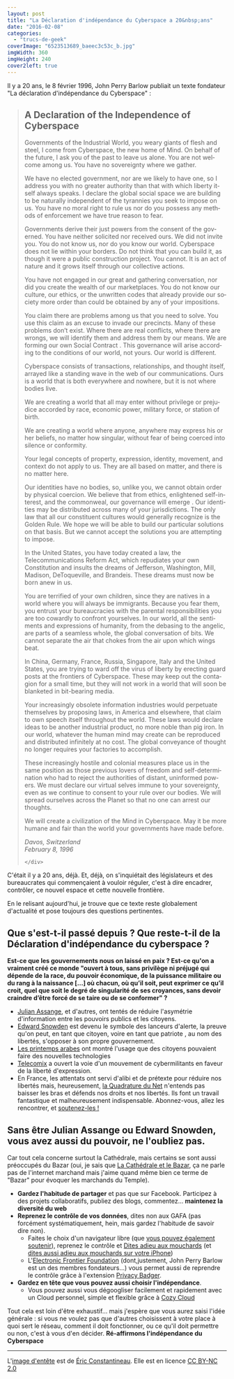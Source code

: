 ```yaml
---
layout: post
title: "La Déclaration d'indépendance du Cyberspace a 20&nbsp;ans"
date: "2016-02-08"
categories: 
  - "trucs-de-geek"
coverImage: "6523513689_baeec3c53c_b.jpg"
imgWidth: 360
imgHeight: 240
cover2left: true
---
```


Il y a 20 ans, le 8 février 1996, John Perry Barlow publiait un texte fondateur "La déclaration d'indépendance du Cyberspace" :

<blockquote lang="en">
	<div>

<h2>A Declaration of the Independence of Cyberspace</h2>

<p>Governments of the Industrial World, you weary giants of flesh and steel, I come from Cyberspace, the new home of Mind. On behalf of the future, I ask you of the past to leave us alone. You are not welcome among us. You have no sovereignty where we gather.</p>

<p>We have no elected government, nor are we likely to have one, so I address you with no greater authority than that with which liberty itself always speaks. I declare the global social space we are building to be naturally independent of the tyrannies you seek to impose on us. You have no moral right to rule us nor do you possess any methods of enforcement we have true reason to fear.</p>

<p>Governments derive their just powers from the consent of the governed. You have neither solicited nor received ours. We did not invite you. You do not know us, nor do you know our world. Cyberspace does not lie within your borders. Do not think that you can build it, as though it were a public construction project. You cannot. It is an act of nature and it grows itself through our collective actions.</p>

<p>You have not engaged in our great and gathering conversation, nor did you create the wealth of our marketplaces. You do not know our culture, our ethics, or the unwritten codes that already provide our society more order than could be obtained by any of your impositions.</p>

<p>You claim there are problems among us that you need to solve. You use this claim as an excuse to invade our precincts. Many of these problems don’t exist. Where there are real conflicts, where there are wrongs, we will identify them and address them by our means. We are forming our own Social Contract . This governance will arise according to the conditions of our world, not yours. Our world is different.</p>

<p>Cyberspace consists of transactions, relationships, and thought itself, arrayed like a standing wave in the web of our communications. Ours is a world that is both everywhere and nowhere, but it is not where bodies live.</p>

<p>We are creating a world that all may enter without privilege or prejudice accorded by race, economic power, military force, or station of birth.</p>

<p>We are creating a world where anyone, anywhere may express his or her beliefs, no matter how singular, without fear of being coerced into silence or conformity.</p>

<p>Your legal concepts of property, expression, identity, movement, and context do not apply to us. They are all based on matter, and there is no matter here.</p>

<p>Our identities have no bodies, so, unlike you, we cannot obtain order by physical coercion. We believe that from ethics, enlightened self-interest, and the commonweal, our governance will emerge . Our identities may be distributed across many of your jurisdictions. The only law that all our constituent cultures would generally recognize is the Golden Rule. We hope we will be able to build our particular solutions on that basis. But we cannot accept the solutions you are attempting to impose.</p>

<p>In the United States, you have today created a law, the Telecommunications Reform Act, which repudiates your own Constitution and insults the dreams of Jefferson, Washington, Mill, Madison, DeToqueville, and Brandeis. These dreams must now be born anew in us.</p>

<p>You are terrified of your own children, since they are natives in a world where you will always be immigrants. Because you fear them, you entrust your bureaucracies with the parental responsibilities you are too cowardly to confront yourselves. In our world, all the sentiments and expressions of humanity, from the debasing to the angelic, are parts of a seamless whole, the global conversation of bits. We cannot separate the air that chokes from the air upon which wings beat.</p>

<p>In China, Germany, France, Russia, Singapore, Italy and the United States, you are trying to ward off the virus of liberty by erecting guard posts at the frontiers of Cyberspace. These may keep out the contagion for a small time, but they will not work in a world that will soon be blanketed in bit-bearing media.</p>

<p>Your increasingly obsolete information industries would perpetuate themselves by proposing laws, in America and elsewhere, that claim to own speech itself throughout the world. These laws would declare ideas to be another industrial product, no more noble than pig iron. In our world, whatever the human mind may create can be reproduced and distributed infinitely at no cost. The global conveyance of thought no longer requires your factories to accomplish.</p>

<p>These increasingly hostile and colonial measures place us in the same position as those previous lovers of freedom and self-determination who had to reject the authorities of distant, uninformed powers. We must declare our virtual selves immune to your sovereignty, even as we continue to consent to your rule over our bodies. We will spread ourselves across the Planet so that no one can arrest our thoughts.</p>

<p>We will create a civilization of the Mind in Cyberspace. May it be more humane and fair than the world your governments have made before.</p>

<cite>Davos, Switzerland<br />February 8, 1996 </cite>

	</div>
</blockquote>

C'était il y a 20 ans, déjà. Et, déjà, on s'inquiétait des législateurs et des bureaucrates qui commençaient à vouloir réguler, c'est à dire encadrer, contrôler, ce nouvel espace et cette nouvelle frontière.

En le relisant aujourd'hui, je trouve que ce texte reste globalement d'actualité et pose toujours des questions pertinentes.

## Que s'est-t-il passé depuis ? Que reste-t-il de la Déclaration d'indépendance du cyberspace ?

**Est-ce que les gouvernements nous on laissé en paix ? Est-ce qu'on a vraiment créé ce monde "ouvert à tous, sans privilège ni préjugé qui dépende de la race, du pouvoir économique, de la puissance militaire ou du rang à la naissance \[...\] où chacun, où qu’il soit, peut exprimer ce qu’il croit, quel que soit le degré de singularité de ses croyances, sans devoir craindre d’être forcé de se taire ou de se conformer" ?**

- [Julian Assange](https://fr.wikipedia.org/wiki/Julian_Assange), et d'autres, ont tentés de réduire l'asymétrie d'information entre les pouvoirs publics et les citoyens.
- [Edward Snowden](https://fr.wikipedia.org/wiki/Edward_Snowden) est devenu le symbole des lanceurs d'alerte, la preuve qu'on peut, en tant que citoyen, voire en tant que patriote , au nom des libertés, s'opposer à son propre gouvernement.
- [Les printemps arabes](https://fr.wikipedia.org/wiki/Printemps_arabe) ont montré l'usage que des citoyens pouvaient faire des nouvelles technologies
- [Telecomix](https://fr.wikipedia.org/wiki/Telecomix) a ouvert la voie d'un mouvement de cybermilitants en faveur de la liberté d'expression.
- En France, les attentats ont servi d'alibi et de prétexte pour réduire nos libertés mais, heureusement, [la Quadrature du Net](https://fr.wikipedia.org/wiki/La_Quadrature_du_Net) n'entends pas baisser les bras et défends nos droits et nos libertés. Ils font un travail fantastique et malheureusement indispensable. Abonnez-vous, allez les rencontrer, et [soutenez-les !](https://soutien.laquadrature.net/)

## Sans être Julian Assange ou Edward Snowden, vous avez aussi du pouvoir, ne l'oubliez pas.

Car tout cela concerne surtout la Cathédrale, mais certains se sont aussi préoccupés du Bazar (oui, je sais que [La Cathédrale et le Bazar](https://fr.wikipedia.org/wiki/La_Cath%C3%A9drale_et_le_Bazar), ça ne parle pas de l'internet marchand mais j'aime quand même bien ce terme de "Bazar" pour évoquer les marchands du Temple).

- **Gardez l'habitude de partager** et pas que sur Facebook. Participez à des projets collaboratifs, publiez des blogs, commentez... **maintenez la diversité du web**
- **Reprenez le contrôle de vos données**, dites non aux GAFA (pas forcément systématiquement, hein, mais gardez l'habitude de savoir dire non).
    - Faites le choix d'un navigateur libre (que [vous pouvez également soutenir](https://donate.mozilla.org/fr/?presets=100,50,25,15&amount=50&ref=EOYFR2015&utm_campaign=EOYFR2015&utm_source=mozilla.org&utm_medium=referral&utm_content=header&currency=eur)), reprenez le contrôle et [Dites adieu aux mouchards](http://www.6x8.org/2015/11/dites-adieu-aux-mouchards/) (et [dites aussi adieu aux mouchards sur votre iPhone](http://www.6x8.org/2015/12/dites-adieu-aux-mouchards-sur-iphone/))
    - L'[Electronic Frontier Foundation](https://www.eff.org) (dont,justement, John Perry Barlow est un des membres fondateurs...) vous permet aussi de reprendre le contrôle grâce à l'extension [Privacy Badger](https://www.eff.org/fr/privacybadger).
- **Gardez en tête que vous pouvez aussi choisir l'indépendance**.
    - Vous pouvez aussi vous dégoogliser facilement et rapidement avec un Cloud personnel, simple et flexible grâce à [Cozy Cloud](https://cozy.io/fr/)

Tout cela est loin d'être exhaustif... mais j'espère que vous aurez saisi l'idée générale : si vous ne voulez pas que d'autres choisissent à votre place à quoi sert le réseau, comment il doit fonctionner, ou ce qu'il doit permettre ou non, c'est à vous d'en décider. **Ré-affirmons l'indépendance du Cyberspace**

* * *

L'[image d'entête](https://www.flickr.com/photos/ericconstantineau/6523513689/in/photolist-aWsHkX-bA7bsB-dSoqGF-8JKQya-fp5sa8-spUrQg-9hSWEx-6Bmbne-ciV3sb-edjtHR-5b69Au-94jK2e-apmCfB-5Hj4Kp-9awrT-f12p3J-9kKSUi-kskWGJ-2mAPEP-eZM3Fa-5M8x7z-9vb6JB-fRVd5S-6W22Zw-fKuSGZ-5HonaL-dwNU2E-5Hj3Sk-eZM4u4-eZM4d2-qDMwWL-5Hoo7N-5Hj1BR-9awrR-dtMEq-ssuLB-dK6aKB-33rGmT-5Hokks-5JX41y-9awrQ-dqeVAn-akSCr5-5Hj1iF-9P99oT-5HiWvP-3czFJ6-9awrP-5HiZKM-4F8eRo) est de [Éric Constantineau](https://www.flickr.com/photos/ericconstantineau/). Elle est en licence [CC BY-NC 2.0](https://creativecommons.org/licenses/by-nc/2.0/)
